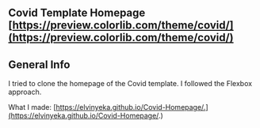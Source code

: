 ## Covid Template Homepage [https://preview.colorlib.com/theme/covid/](https://preview.colorlib.com/theme/covid/)

## General Info
I tried to clone the homepage of the Covid template. I followed the Flexbox approach.

What I made: [https://elvinyeka.github.io/Covid-Homepage/.](https://elvinyeka.github.io/Covid-Homepage/.)
